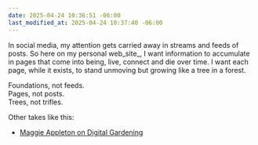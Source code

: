 ```yaml
---
date: 2025-04-24 10:36:51 -06:00
last_modified_at: 2025-04-24 10:37:40 -06:00
---
```

In social media, my attention gets carried away in streams and feeds of posts. 
So here on my personal web_site_, I want information to accumulate in pages that come into being, live, connect and die over time. 
I want each page, while it exists, to stand unmoving but growing like a tree in a forest.

Foundations, not feeds.  
Pages, not posts.  
Trees, not trifles.

Other takes like this:
- [Maggie Appleton on Digital Gardening](https://maggieappleton.com/garden-history)